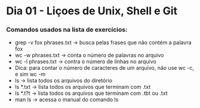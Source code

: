 # Dia 01 - Liçoes de Unix, Shell e Git

### Comandos usados na lista de exercícios:

- grep -v fox phrases.txt -> busca pelas frases que não contém a palavra fox
- wc -w phrases.txt -> conta o número de palavras no arquivo
- wc -l phrases.txt -> contra o número de linhas no arquivo
- Dica: para contar o número de caracteres de um arquivo, não use wc -c, e sim wc -m
- ls -> lista todos os arquivos do diretório
- ls *.txt -> lista todos os arquivos que terminam com .txt
- ls *.t?t -> lista todos os arquivos que terminam com .tbt ou .txt
- man ls -> acessa o manual do comando ls
